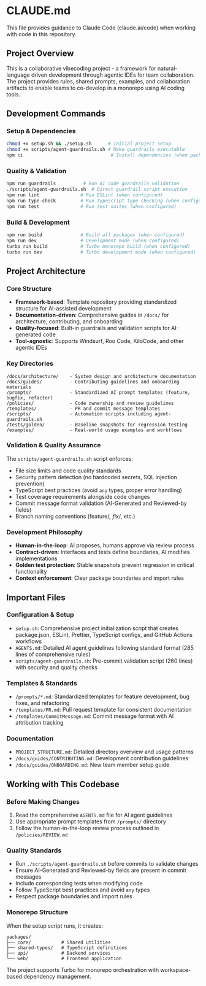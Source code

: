 # CLAUDE.md

This file provides guidance to Claude Code (claude.ai/code) when working with code in this repository.

## Project Overview

This is a collaborative vibecoding project - a framework for natural-language driven development through agentic IDEs for team collaboration. The project provides rules, shared prompts, examples, and collaboration artifacts to enable teams to co-develop in a monorepo using AI coding tools.

## Development Commands

### Setup & Dependencies
```bash
chmod +x setup.sh && ./setup.sh      # Initial project setup
chmod +x scripts/agent-guardrails.sh # Make guardrails executable
npm ci                                # Install dependencies (when package.json exists)
```

### Quality & Validation
```bash
npm run guardrails          # Run AI code guardrails validation
./scripts/agent-guardrails.sh  # Direct guardrail script execution
npm run lint               # Run ESLint (when configured)
npm run type-check         # Run TypeScript type checking (when configured)
npm run test               # Run test suites (when configured)
```

### Build & Development
```bash
npm run build              # Build all packages (when configured)
npm run dev                # Development mode (when configured)
turbo run build            # Turbo monorepo build (when configured)
turbo run dev              # Turbo development mode (when configured)
```

## Project Architecture

### Core Structure
- **Framework-based**: Template repository providing standardized structure for AI-assisted development
- **Documentation-driven**: Comprehensive guides in `/docs/` for architecture, contributing, and onboarding
- **Quality-focused**: Built-in guardrails and validation scripts for AI-generated code
- **Tool-agnostic**: Supports Windsurf, Roo Code, KiloCode, and other agentic IDEs

### Key Directories
```
/docs/architecture/    - System design and architecture documentation
/docs/guides/          - Contributing guidelines and onboarding materials  
/prompts/              - Standardized AI prompt templates (feature, bugfix, refactor)
/policies/             - Code ownership and review guidelines
/templates/            - PR and commit message templates
/scripts/              - Automation scripts including agent-guardrails.sh
/tests/golden/         - Baseline snapshots for regression testing
/examples/             - Real-world usage examples and workflows
```

### Validation & Quality Assurance
The `scripts/agent-guardrails.sh` script enforces:
- File size limits and code quality standards
- Security pattern detection (no hardcoded secrets, SQL injection prevention)
- TypeScript best practices (avoid `any` types, proper error handling)
- Test coverage requirements alongside code changes
- Commit message format validation (AI-Generated and Reviewed-by fields)
- Branch naming conventions (feature/*, fix/*, etc.)

### Development Philosophy
- **Human-in-the-loop**: AI proposes, humans approve via review process
- **Contract-driven**: Interfaces and tests define boundaries, AI modifies implementations
- **Golden test protection**: Stable snapshots prevent regression in critical functionality
- **Context enforcement**: Clear package boundaries and import rules

## Important Files

### Configuration & Setup
- `setup.sh`: Comprehensive project initialization script that creates package.json, ESLint, Prettier, TypeScript configs, and GitHub Actions workflows
- `AGENTS.md`: Detailed AI agent guidelines following standard format (285 lines of comprehensive rules)
- `scripts/agent-guardrails.sh`: Pre-commit validation script (260 lines) with security and quality checks

### Templates & Standards  
- `/prompts/*.md`: Standardized templates for feature development, bug fixes, and refactoring
- `/templates/PR.md`: Pull request template for consistent documentation
- `/templates/CommitMessage.md`: Commit message format with AI attribution tracking

### Documentation
- `PROJECT_STRUCTURE.md`: Detailed directory overview and usage patterns
- `/docs/guides/CONTRIBUTING.md`: Development contribution guidelines
- `/docs/guides/ONBOARDING.md`: New team member setup guide

## Working with This Codebase

### Before Making Changes
1. Read the comprehensive `AGENTS.md` file for AI agent guidelines
2. Use appropriate prompt templates from `/prompts/` directory
3. Follow the human-in-the-loop review process outlined in `/policies/REVIEW.md`

### Quality Standards
- Run `./scripts/agent-guardrails.sh` before commits to validate changes
- Ensure AI-Generated and Reviewed-by fields are present in commit messages  
- Include corresponding tests when modifying code
- Follow TypeScript best practices and avoid `any` types
- Respect package boundaries and import rules

### Monorepo Structure
When the setup script runs, it creates:
```
packages/
├── core/           # Shared utilities
├── shared-types/   # TypeScript definitions  
├── api/            # Backend services
└── web/            # Frontend application
```

The project supports Turbo for monorepo orchestration with workspace-based dependency management.